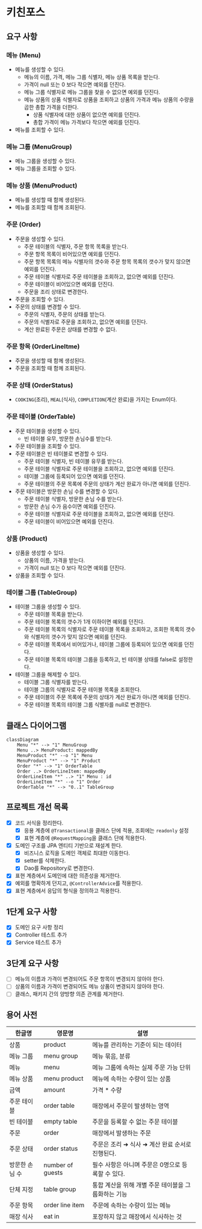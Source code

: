 # 키친포스

## 요구 사항

### 메뉴 (Menu)
- 메뉴를 생성할 수 있다.
  - 메뉴의 이름, 가격, 메뉴 그룹 식별자, 메뉴 상품 목록을 받는다.
  - 가격이 null 또는 0 보다 작으면 예외를 던진다.
  - 메뉴 그룹 식별자로 메뉴 그룹을 찾을 수 없으면 예외를 던진다.
  - 메뉴 상품의 상품 식별자로 상품을 조회하고 상품의 가격과 메뉴 상품의 수량을 곱한 총합 가격을 더한다.
    - 상품 식별자에 대한 상품이 없으면 예외를 던진다.
    - 총합 가격이 메뉴 가격보다 작으면 예외를 던진다.
- 메뉴를 조회할 수 있다.

### 메뉴 그룹 (MenuGroup)

- 메뉴 그룹을 생성할 수 있다.
- 메뉴 그룹을 조회할 수 있다.

### 메뉴 상품 (MenuProduct)

- 메뉴를 생성할 때 함께 생성된다.
- 메뉴를 조회할 때 함께 조회된다.

### 주문 (Order)

- 주문을 생성할 수 있다.
  - 주문 테이블의 식별자, 주문 항목 목록을 받는다.
  - 주문 항목 목록이 비어있으면 예외를 던진다.
  - 주문 항목 목록의 메뉴 식별자의 갯수와 주문 항목 목록의 갯수가 맞지 않으면 예외를 던진다.
  - 주문 테이블 식별자로 주문 테이블을 조회하고, 없으면 예외를 던진다.
  - 주문 테이블이 비어있으면 예외를 던진다.
  - 주문을 조리 상태로 변경한다.
- 주문을 조회할 수 있다.
- 주문의 상태를 변경할 수 있다.
  - 주문의 식별자, 주문의 상태를 받는다.
  - 주문의 식별자로 주문을 조회하고, 없으면 예외를 던진다.
  - 계산 완료된 주문은 상태를 변경할 수 없다.

### 주문 항목 (OrderLineItme)

- 주문을 생성할 때 함께 생성된다.
- 주문을 조회할 때 함께 조회된다.

### 주문 상태 (OrderStatus)

- `COOKING`(조리), `MEAL`(식사), `COMPLETION`(계산 완료)을 가지는 Enum이다.

### 주문 테이블 (OrderTable)

- 주문 테이블을 생성할 수 있다.
  - 빈 테이블 유무, 방문한 손님수를 받는다.
- 주문 테이블을 조회할 수 있다.
- 주문 테이블은 빈 테이블로 변경할 수 있다.
  - 주문 테이블 식별자, 빈 테이블 유무를 받는다.
  - 주문 테이블 식별자로 주문 테이블을 조회하고, 없으면 예외를 던진다.
  - 테이블 그룹에 등록되어 있으면 예외를 던진다.
  - 주문 테이블의 주문 목록에 주문의 상태가 계산 완료가 아니면 예외를 던진다.
- 주문 테이블은 방문한 손님 수를 변경할 수 있다.
  - 주문 테이블 식별자, 방문한 손님 수를 받는다.
  - 방문한 손님 수가 음수이면 예외를 던진다.
  - 주문 테이블 식별자로 주문 테이블을 조회하고, 없으면 예외를 던진다.
  - 주문 테이블이 비어있으면 예외를 던진다.

### 상품 (Product)

- 상품을 생성할 수 있다.
  - 상품의 이름, 가격을 받는다.
  - 가격이 null 또는 0 보다 작으면 예외를 던진다.
- 상품을 조회할 수 있다.

### 테이블 그룹 (TableGroup)

- 테이블 그룹을 생성할 수 있다.
  - 주문 테이블 목록을 받는다.
  - 주문 테이블 목록의 갯수가 1개 이하이면 예외를 던진다.
  - 주문 테이블 목록의 식별자로 주문 테이블 목록을 조회하고, 조회한 목록의 갯수와 식별자의 갯수가 맞지 않으면 예외를 던진다.
  - 주문 테이블 목록에서 비어있거나, 테이블 그룹에 등록되어 있으면 예외를 던진다.
  - 주문 테이블 목록의 테이블 그룹을 등록하고, 빈 테이블 상태를 false로 설정한다.
- 테이블 그룹을 해제할 수 있다.
  - 테이블 그룹 식별자를 받는다.
  - 테이블 그룹의 식별자로 주문 테이블 목록을 조회한다.
  - 주문 테이블의 주문 목록에 주문의 상태가 계산 완료가 아니면 예외를 던진다.
  - 주문 테이블 목록의 테이블 그룹 식별자를 null로 변경한다.

## 클래스 다이어그램

```mermaid
classDiagram
    Menu "*" --> "1" MenuGroup
    Menu ..> MenuProduct: mappedBy
    MenuProduct "*" --o "1" Menu
    MenuProduct "*" --> "1" Product
    Order "*" --> "1" OrderTable
    Order ..> OrderLineItem: mappedBy
    OrderLineItem "*" ..> "1" Menu : id
    OrderLineItem "*" --o "1" Order
    OrderTable "*" --> "0..1" TableGroup
```

## 프로젝트 개선 목록

- [X] 코드 서식을 정리한다.
  - [X] 응용 계층에 `@Transactional`을 클래스 단에 적용, 조회에는 `readonly` 설정 
  - [X] 표현 계층에 `@RequestMapping`을 클래스 단에 적용한다.
- [X] 도메인 구조를 JPA 엔티티 기반으로 재설계 한다.
  - [X] 비즈니스 로직을 도메인 객체로 최대한 이동한다.
  - [X] setter를 삭제한다.
  - [X] Dao를 Repository로 변경한다.
- [X] 표현 계층에서 도메인에 대한 의존성을 제거한다.
- [X] 예외를 명확하게 던지고, `@ControllerAdvice`를 적용한다.
- [X] 표현 계층에서 응답의 형식을 정의하고 적용한다.

## 1단계 요구 사항

- [X] 도메인 요구 사항 정리
- [X] Controller 테스트 추가
- [X] Service 테스트 추가

## 3단계 요구 사항
- [ ] 메뉴의 이름과 가격이 변경되어도 주문 항목이 변경되지 않아야 한다.
- [ ] 상품의 이름과 가격이 변경되어도 메뉴 상품이 변경되지 않아야 한다.
- [ ] 클래스, 패키지 간의 양방향 의존 관계를 제거한다.

## 용어 사전

| 한글명 | 영문명 | 설명 |
| --- | --- | --- |
| 상품 | product | 메뉴를 관리하는 기준이 되는 데이터 |
| 메뉴 그룹 | menu group | 메뉴 묶음, 분류 |
| 메뉴 | menu | 메뉴 그룹에 속하는 실제 주문 가능 단위 |
| 메뉴 상품 | menu product | 메뉴에 속하는 수량이 있는 상품 |
| 금액 | amount | 가격 * 수량 |
| 주문 테이블 | order table | 매장에서 주문이 발생하는 영역 |
| 빈 테이블 | empty table | 주문을 등록할 수 없는 주문 테이블 |
| 주문 | order | 매장에서 발생하는 주문 |
| 주문 상태 | order status | 주문은 조리 ➜ 식사 ➜ 계산 완료 순서로 진행된다. |
| 방문한 손님 수 | number of guests | 필수 사항은 아니며 주문은 0명으로 등록할 수 있다. |
| 단체 지정 | table group | 통합 계산을 위해 개별 주문 테이블을 그룹화하는 기능 |
| 주문 항목 | order line item | 주문에 속하는 수량이 있는 메뉴 |
| 매장 식사 | eat in | 포장하지 않고 매장에서 식사하는 것 |
